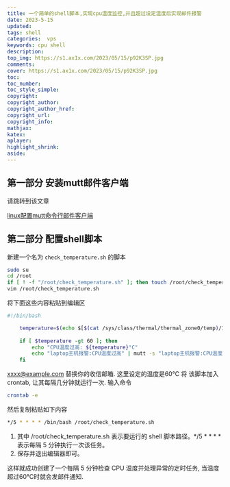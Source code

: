 ```yaml
---
title: 一个简单的shell脚本,实现cpu温度监控,并且超过设定温度后实现邮件报警
date: 2023-5-15
updated:
tags: shell
categories:  vps
keywords: cpu shell
description:
top_img: https://s1.ax1x.com/2023/05/15/p92K3SP.jpg
comments:
cover: https://s1.ax1x.com/2023/05/15/p92K3SP.jpg
toc:
toc_number:
toc_style_simple:
copyright:
copyright_author:
copyright_author_href:
copyright_url:
copyright_info:
mathjax:
katex:
aplayer:
highlight_shrink:
aside:
---
```

## 第一部分 安装mutt邮件客户端
请跳转到该文章

[linux配置mutt命令行邮件客户端](https://yunbaitech.top/2023/05/15/5592d7faa882/)

## 第二部分 配置shell脚本
新建一个名为 `check_temperature.sh` 的脚本
```bash
sudo su
cd /root
if [ ! -f "/root/check_temperature.sh" ]; then touch /root/check_temperature.sh; fi
vim /root/check_temperature.sh 

```
将下面这些内容粘贴到编辑区
```bash
#!/bin/bash

    temperature=$(echo $[$(cat /sys/class/thermal/thermal_zone0/temp)/1000])
    
    if [ $temperature -gt 60 ]; then
        echo "CPU温度过高: ${temperature}°C"
        echo "laptop主机报警:CPU温度过高" | mutt -s "laptop主机报警:CPU温度过高" xxxxx@example.com
    fi
```
xxxx@example.com 替换你的收信邮箱. 这里设定的温度是60℃
将 该脚本加入 crontab, 让其每隔几分钟就运行一次.
输入命令
```bash
crontab -e
```
然后复制粘贴如下内容
```bash
*/5 * * * * /bin/bash /root/check_temperature.sh
```

1. 其中 /root/check_temperature.sh 表示要运行的 shell 脚本路径。*/5 * * * * 表示每隔 5 分钟执行一次该任务。
2. 保存并退出编辑器即可。

这样就成功创建了一个每隔 5 分钟检查 CPU 温度并处理异常的定时任务, 当温度超过60℃时就会发邮件通知.

